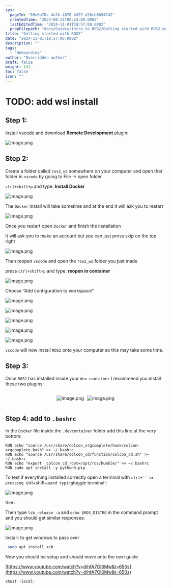 ```yaml
---
sys:
  pageId: "89e0a78c-4e2b-4070-b327-d28cb0694742"
  createdTime: "2024-08-21T00:24:00.000Z"
  lastEditedTime: "2024-11-01T18:57:00.000Z"
  propFilepath: "docs/Guides/intro_to_ROS2/Getting started with ROS2.md"
title: "Getting started with ROS2"
date: "2024-11-01T18:57:00.000Z"
description: ""
tags:
  - "Onboarding"
author: "Overridden author"
draft: false
weight: 141
toc: false
icon: ""
---
```


# TODO: add wsl install

## Step 1:

[Install vscode](https://code.visualstudio.com/download) and download **Remote Development** plugin:

![image.png](https://prod-files-secure.s3.us-west-2.amazonaws.com/d518164a-d88e-44d1-a4ee-3adb3bd8bce0/efb52993-1881-4a40-b95e-6f020334f022/image.png?X-Amz-Algorithm=AWS4-HMAC-SHA256&X-Amz-Content-Sha256=UNSIGNED-PAYLOAD&X-Amz-Credential=ASIAZI2LB466SFAIFO4B%2F20250408%2Fus-west-2%2Fs3%2Faws4_request&X-Amz-Date=20250408T070917Z&X-Amz-Expires=3600&X-Amz-Security-Token=IQoJb3JpZ2luX2VjEPf%2F%2F%2F%2F%2F%2F%2F%2F%2F%2FwEaCXVzLXdlc3QtMiJIMEYCIQCRs7%2F9APAWc2luEo6uqNoMcGHJYkNsqyON64ccTdghlAIhAPGnP5qqG8Fz7xpzxLlJFsaWuN4jchgSArGIWo5XDZuQKv8DCHAQABoMNjM3NDIzMTgzODA1IgwG6LaIEnS3hiSvuSwq3APCOzryIr2sma3kYmvfCt6ABZvPOLkFD6O9ZXegnK4%2FZHg6gQy6AUDE0pSFsJNoV2rQuCnmZcD%2FyEDElLvZS6vAHZgDlAucEjldeAyCTaB3w48k%2Bk0KLbIV2rP7tOZg%2FpBzHOu1RpBmtytGeF%2Fwk8z%2B2FfB%2Fzd86rQjw%2F6b191gGBFtAWmDCDZQU3JSJWGZWKCMoTMj0Aq%2FtVMTUtgANtAEtylg67q1O%2FmlLYNsXKmQRgRGU3f%2BCiauUqwGbbV7Z2llaow1oKCJa6LM0O%2FWKvtn6CJyzbBc%2FIu96w2IbDmj9oTvNaeZdrj0av5k8kGDywGNVWN8or4t6hPZpd2HJMS10gEXhK02jNii6Jm061qlnZ403dZ84%2F58m%2Fka75ls%2F1G3COT86vH0K5XxZSlb7gPT48cfHx5xEBKvQ1PQblp4Q7aoznAA9T2Y93iRxAEhrtsUr4pxYDmvvSiyAqIFUMpdui8Q6HSReWc0vkR5tkY9r3iAZatkdny2E9nue4W%2BUur87pG1K0Rti%2Fxh3YVHpwQFkW6P6DPl%2FPLUKzzWKUf1mliNSOV5u0LaTM2tc%2B2cY01Q%2F9gTllNm87Qs99uRcDHyrxljton52lEpgA00TyxsVwLlIHvgjkCn4Uz5njC3hdO%2FBjqkAXWkuAd%2Fita3%2BpUfsIk0tTFcZaIf1qxMkbVKtsHZVjM7qNHSKFJIK0HQC32ZVASUH6oJI6KA1br9oprrvBTxyKzd6g1b6cJgcPprk%2BbvHqarpxHvIEwo2SMmI0iF7S1hd2WJmUqzwLh9kQ0SJdzkK3YVqn9SntbcGx%2FdA1ZvfzOcG%2BccO1gV5caNEoo4PeY1rt%2Fv2%2BbxanU9m84JdhHpfp0e8HOV&X-Amz-Signature=c9a9b11fbc44d22181b7f42a4f1ccd4b8a3fae300348b9eee64ff61bce8ca0c7&X-Amz-SignedHeaders=host&x-id=GetObject)

## Step 2:

Create a folder called `ros2_ws` somewhere on your computer and open that folder in `vscode` by going to File → open folder 

`ctrl+shift+p` and type: **Install Docker**

![image.png](https://prod-files-secure.s3.us-west-2.amazonaws.com/d518164a-d88e-44d1-a4ee-3adb3bd8bce0/2269dc0e-1cd5-47ff-bceb-c04ad9b2eab0/image.png?X-Amz-Algorithm=AWS4-HMAC-SHA256&X-Amz-Content-Sha256=UNSIGNED-PAYLOAD&X-Amz-Credential=ASIAZI2LB466SFAIFO4B%2F20250408%2Fus-west-2%2Fs3%2Faws4_request&X-Amz-Date=20250408T070917Z&X-Amz-Expires=3600&X-Amz-Security-Token=IQoJb3JpZ2luX2VjEPf%2F%2F%2F%2F%2F%2F%2F%2F%2F%2FwEaCXVzLXdlc3QtMiJIMEYCIQCRs7%2F9APAWc2luEo6uqNoMcGHJYkNsqyON64ccTdghlAIhAPGnP5qqG8Fz7xpzxLlJFsaWuN4jchgSArGIWo5XDZuQKv8DCHAQABoMNjM3NDIzMTgzODA1IgwG6LaIEnS3hiSvuSwq3APCOzryIr2sma3kYmvfCt6ABZvPOLkFD6O9ZXegnK4%2FZHg6gQy6AUDE0pSFsJNoV2rQuCnmZcD%2FyEDElLvZS6vAHZgDlAucEjldeAyCTaB3w48k%2Bk0KLbIV2rP7tOZg%2FpBzHOu1RpBmtytGeF%2Fwk8z%2B2FfB%2Fzd86rQjw%2F6b191gGBFtAWmDCDZQU3JSJWGZWKCMoTMj0Aq%2FtVMTUtgANtAEtylg67q1O%2FmlLYNsXKmQRgRGU3f%2BCiauUqwGbbV7Z2llaow1oKCJa6LM0O%2FWKvtn6CJyzbBc%2FIu96w2IbDmj9oTvNaeZdrj0av5k8kGDywGNVWN8or4t6hPZpd2HJMS10gEXhK02jNii6Jm061qlnZ403dZ84%2F58m%2Fka75ls%2F1G3COT86vH0K5XxZSlb7gPT48cfHx5xEBKvQ1PQblp4Q7aoznAA9T2Y93iRxAEhrtsUr4pxYDmvvSiyAqIFUMpdui8Q6HSReWc0vkR5tkY9r3iAZatkdny2E9nue4W%2BUur87pG1K0Rti%2Fxh3YVHpwQFkW6P6DPl%2FPLUKzzWKUf1mliNSOV5u0LaTM2tc%2B2cY01Q%2F9gTllNm87Qs99uRcDHyrxljton52lEpgA00TyxsVwLlIHvgjkCn4Uz5njC3hdO%2FBjqkAXWkuAd%2Fita3%2BpUfsIk0tTFcZaIf1qxMkbVKtsHZVjM7qNHSKFJIK0HQC32ZVASUH6oJI6KA1br9oprrvBTxyKzd6g1b6cJgcPprk%2BbvHqarpxHvIEwo2SMmI0iF7S1hd2WJmUqzwLh9kQ0SJdzkK3YVqn9SntbcGx%2FdA1ZvfzOcG%2BccO1gV5caNEoo4PeY1rt%2Fv2%2BbxanU9m84JdhHpfp0e8HOV&X-Amz-Signature=632f4ad594c2cb453c0a0f0b4027ea8ffd52a6d6ccb0430cea23411103ab3f85&X-Amz-SignedHeaders=host&x-id=GetObject)

The `Docker` install will take sometime and at the end it will ask you to restart

![image.png](https://prod-files-secure.s3.us-west-2.amazonaws.com/d518164a-d88e-44d1-a4ee-3adb3bd8bce0/ed233f78-be33-4b1f-b89c-9c346c0e961e/image.png?X-Amz-Algorithm=AWS4-HMAC-SHA256&X-Amz-Content-Sha256=UNSIGNED-PAYLOAD&X-Amz-Credential=ASIAZI2LB466SFAIFO4B%2F20250408%2Fus-west-2%2Fs3%2Faws4_request&X-Amz-Date=20250408T070917Z&X-Amz-Expires=3600&X-Amz-Security-Token=IQoJb3JpZ2luX2VjEPf%2F%2F%2F%2F%2F%2F%2F%2F%2F%2FwEaCXVzLXdlc3QtMiJIMEYCIQCRs7%2F9APAWc2luEo6uqNoMcGHJYkNsqyON64ccTdghlAIhAPGnP5qqG8Fz7xpzxLlJFsaWuN4jchgSArGIWo5XDZuQKv8DCHAQABoMNjM3NDIzMTgzODA1IgwG6LaIEnS3hiSvuSwq3APCOzryIr2sma3kYmvfCt6ABZvPOLkFD6O9ZXegnK4%2FZHg6gQy6AUDE0pSFsJNoV2rQuCnmZcD%2FyEDElLvZS6vAHZgDlAucEjldeAyCTaB3w48k%2Bk0KLbIV2rP7tOZg%2FpBzHOu1RpBmtytGeF%2Fwk8z%2B2FfB%2Fzd86rQjw%2F6b191gGBFtAWmDCDZQU3JSJWGZWKCMoTMj0Aq%2FtVMTUtgANtAEtylg67q1O%2FmlLYNsXKmQRgRGU3f%2BCiauUqwGbbV7Z2llaow1oKCJa6LM0O%2FWKvtn6CJyzbBc%2FIu96w2IbDmj9oTvNaeZdrj0av5k8kGDywGNVWN8or4t6hPZpd2HJMS10gEXhK02jNii6Jm061qlnZ403dZ84%2F58m%2Fka75ls%2F1G3COT86vH0K5XxZSlb7gPT48cfHx5xEBKvQ1PQblp4Q7aoznAA9T2Y93iRxAEhrtsUr4pxYDmvvSiyAqIFUMpdui8Q6HSReWc0vkR5tkY9r3iAZatkdny2E9nue4W%2BUur87pG1K0Rti%2Fxh3YVHpwQFkW6P6DPl%2FPLUKzzWKUf1mliNSOV5u0LaTM2tc%2B2cY01Q%2F9gTllNm87Qs99uRcDHyrxljton52lEpgA00TyxsVwLlIHvgjkCn4Uz5njC3hdO%2FBjqkAXWkuAd%2Fita3%2BpUfsIk0tTFcZaIf1qxMkbVKtsHZVjM7qNHSKFJIK0HQC32ZVASUH6oJI6KA1br9oprrvBTxyKzd6g1b6cJgcPprk%2BbvHqarpxHvIEwo2SMmI0iF7S1hd2WJmUqzwLh9kQ0SJdzkK3YVqn9SntbcGx%2FdA1ZvfzOcG%2BccO1gV5caNEoo4PeY1rt%2Fv2%2BbxanU9m84JdhHpfp0e8HOV&X-Amz-Signature=d3846352bb108633a67057f616b1caa5d74a21bebc62b9e1004a4ab00ea51e07&X-Amz-SignedHeaders=host&x-id=GetObject)

Once you restart open `Docker` and finish the installation

It will ask you to make an account but you can just press skip on the top right

![image.png](https://prod-files-secure.s3.us-west-2.amazonaws.com/d518164a-d88e-44d1-a4ee-3adb3bd8bce0/21010ad9-1659-4fd9-9f59-9932a09b2a3d/image.png?X-Amz-Algorithm=AWS4-HMAC-SHA256&X-Amz-Content-Sha256=UNSIGNED-PAYLOAD&X-Amz-Credential=ASIAZI2LB466SFAIFO4B%2F20250408%2Fus-west-2%2Fs3%2Faws4_request&X-Amz-Date=20250408T070917Z&X-Amz-Expires=3600&X-Amz-Security-Token=IQoJb3JpZ2luX2VjEPf%2F%2F%2F%2F%2F%2F%2F%2F%2F%2FwEaCXVzLXdlc3QtMiJIMEYCIQCRs7%2F9APAWc2luEo6uqNoMcGHJYkNsqyON64ccTdghlAIhAPGnP5qqG8Fz7xpzxLlJFsaWuN4jchgSArGIWo5XDZuQKv8DCHAQABoMNjM3NDIzMTgzODA1IgwG6LaIEnS3hiSvuSwq3APCOzryIr2sma3kYmvfCt6ABZvPOLkFD6O9ZXegnK4%2FZHg6gQy6AUDE0pSFsJNoV2rQuCnmZcD%2FyEDElLvZS6vAHZgDlAucEjldeAyCTaB3w48k%2Bk0KLbIV2rP7tOZg%2FpBzHOu1RpBmtytGeF%2Fwk8z%2B2FfB%2Fzd86rQjw%2F6b191gGBFtAWmDCDZQU3JSJWGZWKCMoTMj0Aq%2FtVMTUtgANtAEtylg67q1O%2FmlLYNsXKmQRgRGU3f%2BCiauUqwGbbV7Z2llaow1oKCJa6LM0O%2FWKvtn6CJyzbBc%2FIu96w2IbDmj9oTvNaeZdrj0av5k8kGDywGNVWN8or4t6hPZpd2HJMS10gEXhK02jNii6Jm061qlnZ403dZ84%2F58m%2Fka75ls%2F1G3COT86vH0K5XxZSlb7gPT48cfHx5xEBKvQ1PQblp4Q7aoznAA9T2Y93iRxAEhrtsUr4pxYDmvvSiyAqIFUMpdui8Q6HSReWc0vkR5tkY9r3iAZatkdny2E9nue4W%2BUur87pG1K0Rti%2Fxh3YVHpwQFkW6P6DPl%2FPLUKzzWKUf1mliNSOV5u0LaTM2tc%2B2cY01Q%2F9gTllNm87Qs99uRcDHyrxljton52lEpgA00TyxsVwLlIHvgjkCn4Uz5njC3hdO%2FBjqkAXWkuAd%2Fita3%2BpUfsIk0tTFcZaIf1qxMkbVKtsHZVjM7qNHSKFJIK0HQC32ZVASUH6oJI6KA1br9oprrvBTxyKzd6g1b6cJgcPprk%2BbvHqarpxHvIEwo2SMmI0iF7S1hd2WJmUqzwLh9kQ0SJdzkK3YVqn9SntbcGx%2FdA1ZvfzOcG%2BccO1gV5caNEoo4PeY1rt%2Fv2%2BbxanU9m84JdhHpfp0e8HOV&X-Amz-Signature=55ddab59c5ebc9eabf45d99da81c12fbf6104bdc0ad5bed579b2d602c76621aa&X-Amz-SignedHeaders=host&x-id=GetObject)

Then reopen `vscode` and open the `ros2_ws` folder you just made

press `ctrl+shift+p` and type: **reopen in container**

![image.png](https://prod-files-secure.s3.us-west-2.amazonaws.com/d518164a-d88e-44d1-a4ee-3adb3bd8bce0/4e93b8c2-41ad-488c-8095-c74205196118/image.png?X-Amz-Algorithm=AWS4-HMAC-SHA256&X-Amz-Content-Sha256=UNSIGNED-PAYLOAD&X-Amz-Credential=ASIAZI2LB466SFAIFO4B%2F20250408%2Fus-west-2%2Fs3%2Faws4_request&X-Amz-Date=20250408T070917Z&X-Amz-Expires=3600&X-Amz-Security-Token=IQoJb3JpZ2luX2VjEPf%2F%2F%2F%2F%2F%2F%2F%2F%2F%2FwEaCXVzLXdlc3QtMiJIMEYCIQCRs7%2F9APAWc2luEo6uqNoMcGHJYkNsqyON64ccTdghlAIhAPGnP5qqG8Fz7xpzxLlJFsaWuN4jchgSArGIWo5XDZuQKv8DCHAQABoMNjM3NDIzMTgzODA1IgwG6LaIEnS3hiSvuSwq3APCOzryIr2sma3kYmvfCt6ABZvPOLkFD6O9ZXegnK4%2FZHg6gQy6AUDE0pSFsJNoV2rQuCnmZcD%2FyEDElLvZS6vAHZgDlAucEjldeAyCTaB3w48k%2Bk0KLbIV2rP7tOZg%2FpBzHOu1RpBmtytGeF%2Fwk8z%2B2FfB%2Fzd86rQjw%2F6b191gGBFtAWmDCDZQU3JSJWGZWKCMoTMj0Aq%2FtVMTUtgANtAEtylg67q1O%2FmlLYNsXKmQRgRGU3f%2BCiauUqwGbbV7Z2llaow1oKCJa6LM0O%2FWKvtn6CJyzbBc%2FIu96w2IbDmj9oTvNaeZdrj0av5k8kGDywGNVWN8or4t6hPZpd2HJMS10gEXhK02jNii6Jm061qlnZ403dZ84%2F58m%2Fka75ls%2F1G3COT86vH0K5XxZSlb7gPT48cfHx5xEBKvQ1PQblp4Q7aoznAA9T2Y93iRxAEhrtsUr4pxYDmvvSiyAqIFUMpdui8Q6HSReWc0vkR5tkY9r3iAZatkdny2E9nue4W%2BUur87pG1K0Rti%2Fxh3YVHpwQFkW6P6DPl%2FPLUKzzWKUf1mliNSOV5u0LaTM2tc%2B2cY01Q%2F9gTllNm87Qs99uRcDHyrxljton52lEpgA00TyxsVwLlIHvgjkCn4Uz5njC3hdO%2FBjqkAXWkuAd%2Fita3%2BpUfsIk0tTFcZaIf1qxMkbVKtsHZVjM7qNHSKFJIK0HQC32ZVASUH6oJI6KA1br9oprrvBTxyKzd6g1b6cJgcPprk%2BbvHqarpxHvIEwo2SMmI0iF7S1hd2WJmUqzwLh9kQ0SJdzkK3YVqn9SntbcGx%2FdA1ZvfzOcG%2BccO1gV5caNEoo4PeY1rt%2Fv2%2BbxanU9m84JdhHpfp0e8HOV&X-Amz-Signature=8448119a7a761923fa791e175a1e9ad174f13f13ae589aba7ab37fa02e1ba6de&X-Amz-SignedHeaders=host&x-id=GetObject)

Choose “Add configuration to workspace”

![image.png](https://prod-files-secure.s3.us-west-2.amazonaws.com/d518164a-d88e-44d1-a4ee-3adb3bd8bce0/9560b282-5060-4989-ba37-97e7b2c22476/image.png?X-Amz-Algorithm=AWS4-HMAC-SHA256&X-Amz-Content-Sha256=UNSIGNED-PAYLOAD&X-Amz-Credential=ASIAZI2LB466SFAIFO4B%2F20250408%2Fus-west-2%2Fs3%2Faws4_request&X-Amz-Date=20250408T070917Z&X-Amz-Expires=3600&X-Amz-Security-Token=IQoJb3JpZ2luX2VjEPf%2F%2F%2F%2F%2F%2F%2F%2F%2F%2FwEaCXVzLXdlc3QtMiJIMEYCIQCRs7%2F9APAWc2luEo6uqNoMcGHJYkNsqyON64ccTdghlAIhAPGnP5qqG8Fz7xpzxLlJFsaWuN4jchgSArGIWo5XDZuQKv8DCHAQABoMNjM3NDIzMTgzODA1IgwG6LaIEnS3hiSvuSwq3APCOzryIr2sma3kYmvfCt6ABZvPOLkFD6O9ZXegnK4%2FZHg6gQy6AUDE0pSFsJNoV2rQuCnmZcD%2FyEDElLvZS6vAHZgDlAucEjldeAyCTaB3w48k%2Bk0KLbIV2rP7tOZg%2FpBzHOu1RpBmtytGeF%2Fwk8z%2B2FfB%2Fzd86rQjw%2F6b191gGBFtAWmDCDZQU3JSJWGZWKCMoTMj0Aq%2FtVMTUtgANtAEtylg67q1O%2FmlLYNsXKmQRgRGU3f%2BCiauUqwGbbV7Z2llaow1oKCJa6LM0O%2FWKvtn6CJyzbBc%2FIu96w2IbDmj9oTvNaeZdrj0av5k8kGDywGNVWN8or4t6hPZpd2HJMS10gEXhK02jNii6Jm061qlnZ403dZ84%2F58m%2Fka75ls%2F1G3COT86vH0K5XxZSlb7gPT48cfHx5xEBKvQ1PQblp4Q7aoznAA9T2Y93iRxAEhrtsUr4pxYDmvvSiyAqIFUMpdui8Q6HSReWc0vkR5tkY9r3iAZatkdny2E9nue4W%2BUur87pG1K0Rti%2Fxh3YVHpwQFkW6P6DPl%2FPLUKzzWKUf1mliNSOV5u0LaTM2tc%2B2cY01Q%2F9gTllNm87Qs99uRcDHyrxljton52lEpgA00TyxsVwLlIHvgjkCn4Uz5njC3hdO%2FBjqkAXWkuAd%2Fita3%2BpUfsIk0tTFcZaIf1qxMkbVKtsHZVjM7qNHSKFJIK0HQC32ZVASUH6oJI6KA1br9oprrvBTxyKzd6g1b6cJgcPprk%2BbvHqarpxHvIEwo2SMmI0iF7S1hd2WJmUqzwLh9kQ0SJdzkK3YVqn9SntbcGx%2FdA1ZvfzOcG%2BccO1gV5caNEoo4PeY1rt%2Fv2%2BbxanU9m84JdhHpfp0e8HOV&X-Amz-Signature=8c08a2b7175b9b0951dadfa03738a546d80208dd6c1f0f1a4f72ba465e300245&X-Amz-SignedHeaders=host&x-id=GetObject)

![image.png](https://prod-files-secure.s3.us-west-2.amazonaws.com/d518164a-d88e-44d1-a4ee-3adb3bd8bce0/2ee63f81-886b-48e8-a553-dc6e5eac99e4/image.png?X-Amz-Algorithm=AWS4-HMAC-SHA256&X-Amz-Content-Sha256=UNSIGNED-PAYLOAD&X-Amz-Credential=ASIAZI2LB466SFAIFO4B%2F20250408%2Fus-west-2%2Fs3%2Faws4_request&X-Amz-Date=20250408T070917Z&X-Amz-Expires=3600&X-Amz-Security-Token=IQoJb3JpZ2luX2VjEPf%2F%2F%2F%2F%2F%2F%2F%2F%2F%2FwEaCXVzLXdlc3QtMiJIMEYCIQCRs7%2F9APAWc2luEo6uqNoMcGHJYkNsqyON64ccTdghlAIhAPGnP5qqG8Fz7xpzxLlJFsaWuN4jchgSArGIWo5XDZuQKv8DCHAQABoMNjM3NDIzMTgzODA1IgwG6LaIEnS3hiSvuSwq3APCOzryIr2sma3kYmvfCt6ABZvPOLkFD6O9ZXegnK4%2FZHg6gQy6AUDE0pSFsJNoV2rQuCnmZcD%2FyEDElLvZS6vAHZgDlAucEjldeAyCTaB3w48k%2Bk0KLbIV2rP7tOZg%2FpBzHOu1RpBmtytGeF%2Fwk8z%2B2FfB%2Fzd86rQjw%2F6b191gGBFtAWmDCDZQU3JSJWGZWKCMoTMj0Aq%2FtVMTUtgANtAEtylg67q1O%2FmlLYNsXKmQRgRGU3f%2BCiauUqwGbbV7Z2llaow1oKCJa6LM0O%2FWKvtn6CJyzbBc%2FIu96w2IbDmj9oTvNaeZdrj0av5k8kGDywGNVWN8or4t6hPZpd2HJMS10gEXhK02jNii6Jm061qlnZ403dZ84%2F58m%2Fka75ls%2F1G3COT86vH0K5XxZSlb7gPT48cfHx5xEBKvQ1PQblp4Q7aoznAA9T2Y93iRxAEhrtsUr4pxYDmvvSiyAqIFUMpdui8Q6HSReWc0vkR5tkY9r3iAZatkdny2E9nue4W%2BUur87pG1K0Rti%2Fxh3YVHpwQFkW6P6DPl%2FPLUKzzWKUf1mliNSOV5u0LaTM2tc%2B2cY01Q%2F9gTllNm87Qs99uRcDHyrxljton52lEpgA00TyxsVwLlIHvgjkCn4Uz5njC3hdO%2FBjqkAXWkuAd%2Fita3%2BpUfsIk0tTFcZaIf1qxMkbVKtsHZVjM7qNHSKFJIK0HQC32ZVASUH6oJI6KA1br9oprrvBTxyKzd6g1b6cJgcPprk%2BbvHqarpxHvIEwo2SMmI0iF7S1hd2WJmUqzwLh9kQ0SJdzkK3YVqn9SntbcGx%2FdA1ZvfzOcG%2BccO1gV5caNEoo4PeY1rt%2Fv2%2BbxanU9m84JdhHpfp0e8HOV&X-Amz-Signature=8f8ec91ae9c63306357f092f7542f69077888370c4a45ec0be8e8584334eac79&X-Amz-SignedHeaders=host&x-id=GetObject)

![image.png](https://prod-files-secure.s3.us-west-2.amazonaws.com/d518164a-d88e-44d1-a4ee-3adb3bd8bce0/ae1580b2-b048-407e-aed9-b584224a7a04/image.png?X-Amz-Algorithm=AWS4-HMAC-SHA256&X-Amz-Content-Sha256=UNSIGNED-PAYLOAD&X-Amz-Credential=ASIAZI2LB466SFAIFO4B%2F20250408%2Fus-west-2%2Fs3%2Faws4_request&X-Amz-Date=20250408T070917Z&X-Amz-Expires=3600&X-Amz-Security-Token=IQoJb3JpZ2luX2VjEPf%2F%2F%2F%2F%2F%2F%2F%2F%2F%2FwEaCXVzLXdlc3QtMiJIMEYCIQCRs7%2F9APAWc2luEo6uqNoMcGHJYkNsqyON64ccTdghlAIhAPGnP5qqG8Fz7xpzxLlJFsaWuN4jchgSArGIWo5XDZuQKv8DCHAQABoMNjM3NDIzMTgzODA1IgwG6LaIEnS3hiSvuSwq3APCOzryIr2sma3kYmvfCt6ABZvPOLkFD6O9ZXegnK4%2FZHg6gQy6AUDE0pSFsJNoV2rQuCnmZcD%2FyEDElLvZS6vAHZgDlAucEjldeAyCTaB3w48k%2Bk0KLbIV2rP7tOZg%2FpBzHOu1RpBmtytGeF%2Fwk8z%2B2FfB%2Fzd86rQjw%2F6b191gGBFtAWmDCDZQU3JSJWGZWKCMoTMj0Aq%2FtVMTUtgANtAEtylg67q1O%2FmlLYNsXKmQRgRGU3f%2BCiauUqwGbbV7Z2llaow1oKCJa6LM0O%2FWKvtn6CJyzbBc%2FIu96w2IbDmj9oTvNaeZdrj0av5k8kGDywGNVWN8or4t6hPZpd2HJMS10gEXhK02jNii6Jm061qlnZ403dZ84%2F58m%2Fka75ls%2F1G3COT86vH0K5XxZSlb7gPT48cfHx5xEBKvQ1PQblp4Q7aoznAA9T2Y93iRxAEhrtsUr4pxYDmvvSiyAqIFUMpdui8Q6HSReWc0vkR5tkY9r3iAZatkdny2E9nue4W%2BUur87pG1K0Rti%2Fxh3YVHpwQFkW6P6DPl%2FPLUKzzWKUf1mliNSOV5u0LaTM2tc%2B2cY01Q%2F9gTllNm87Qs99uRcDHyrxljton52lEpgA00TyxsVwLlIHvgjkCn4Uz5njC3hdO%2FBjqkAXWkuAd%2Fita3%2BpUfsIk0tTFcZaIf1qxMkbVKtsHZVjM7qNHSKFJIK0HQC32ZVASUH6oJI6KA1br9oprrvBTxyKzd6g1b6cJgcPprk%2BbvHqarpxHvIEwo2SMmI0iF7S1hd2WJmUqzwLh9kQ0SJdzkK3YVqn9SntbcGx%2FdA1ZvfzOcG%2BccO1gV5caNEoo4PeY1rt%2Fv2%2BbxanU9m84JdhHpfp0e8HOV&X-Amz-Signature=b9cfa4bbb1b270dca0cb0e02f20a8009d414c3fdb7c10f0f825e8317b6b8eafe&X-Amz-SignedHeaders=host&x-id=GetObject)

![image.png](https://prod-files-secure.s3.us-west-2.amazonaws.com/d518164a-d88e-44d1-a4ee-3adb3bd8bce0/53255b28-f75e-430f-b9e3-c0ac8577e42b/image.png?X-Amz-Algorithm=AWS4-HMAC-SHA256&X-Amz-Content-Sha256=UNSIGNED-PAYLOAD&X-Amz-Credential=ASIAZI2LB466SFAIFO4B%2F20250408%2Fus-west-2%2Fs3%2Faws4_request&X-Amz-Date=20250408T070917Z&X-Amz-Expires=3600&X-Amz-Security-Token=IQoJb3JpZ2luX2VjEPf%2F%2F%2F%2F%2F%2F%2F%2F%2F%2FwEaCXVzLXdlc3QtMiJIMEYCIQCRs7%2F9APAWc2luEo6uqNoMcGHJYkNsqyON64ccTdghlAIhAPGnP5qqG8Fz7xpzxLlJFsaWuN4jchgSArGIWo5XDZuQKv8DCHAQABoMNjM3NDIzMTgzODA1IgwG6LaIEnS3hiSvuSwq3APCOzryIr2sma3kYmvfCt6ABZvPOLkFD6O9ZXegnK4%2FZHg6gQy6AUDE0pSFsJNoV2rQuCnmZcD%2FyEDElLvZS6vAHZgDlAucEjldeAyCTaB3w48k%2Bk0KLbIV2rP7tOZg%2FpBzHOu1RpBmtytGeF%2Fwk8z%2B2FfB%2Fzd86rQjw%2F6b191gGBFtAWmDCDZQU3JSJWGZWKCMoTMj0Aq%2FtVMTUtgANtAEtylg67q1O%2FmlLYNsXKmQRgRGU3f%2BCiauUqwGbbV7Z2llaow1oKCJa6LM0O%2FWKvtn6CJyzbBc%2FIu96w2IbDmj9oTvNaeZdrj0av5k8kGDywGNVWN8or4t6hPZpd2HJMS10gEXhK02jNii6Jm061qlnZ403dZ84%2F58m%2Fka75ls%2F1G3COT86vH0K5XxZSlb7gPT48cfHx5xEBKvQ1PQblp4Q7aoznAA9T2Y93iRxAEhrtsUr4pxYDmvvSiyAqIFUMpdui8Q6HSReWc0vkR5tkY9r3iAZatkdny2E9nue4W%2BUur87pG1K0Rti%2Fxh3YVHpwQFkW6P6DPl%2FPLUKzzWKUf1mliNSOV5u0LaTM2tc%2B2cY01Q%2F9gTllNm87Qs99uRcDHyrxljton52lEpgA00TyxsVwLlIHvgjkCn4Uz5njC3hdO%2FBjqkAXWkuAd%2Fita3%2BpUfsIk0tTFcZaIf1qxMkbVKtsHZVjM7qNHSKFJIK0HQC32ZVASUH6oJI6KA1br9oprrvBTxyKzd6g1b6cJgcPprk%2BbvHqarpxHvIEwo2SMmI0iF7S1hd2WJmUqzwLh9kQ0SJdzkK3YVqn9SntbcGx%2FdA1ZvfzOcG%2BccO1gV5caNEoo4PeY1rt%2Fv2%2BbxanU9m84JdhHpfp0e8HOV&X-Amz-Signature=b41a8b47ad70cf70002d3755547f1191a71f6e82dea91e8c26b07af210e99d1e&X-Amz-SignedHeaders=host&x-id=GetObject)

![image.png](https://prod-files-secure.s3.us-west-2.amazonaws.com/d518164a-d88e-44d1-a4ee-3adb3bd8bce0/7c562767-5af9-4ffb-97d1-327bcdf4ee00/image.png?X-Amz-Algorithm=AWS4-HMAC-SHA256&X-Amz-Content-Sha256=UNSIGNED-PAYLOAD&X-Amz-Credential=ASIAZI2LB466SFAIFO4B%2F20250408%2Fus-west-2%2Fs3%2Faws4_request&X-Amz-Date=20250408T070917Z&X-Amz-Expires=3600&X-Amz-Security-Token=IQoJb3JpZ2luX2VjEPf%2F%2F%2F%2F%2F%2F%2F%2F%2F%2FwEaCXVzLXdlc3QtMiJIMEYCIQCRs7%2F9APAWc2luEo6uqNoMcGHJYkNsqyON64ccTdghlAIhAPGnP5qqG8Fz7xpzxLlJFsaWuN4jchgSArGIWo5XDZuQKv8DCHAQABoMNjM3NDIzMTgzODA1IgwG6LaIEnS3hiSvuSwq3APCOzryIr2sma3kYmvfCt6ABZvPOLkFD6O9ZXegnK4%2FZHg6gQy6AUDE0pSFsJNoV2rQuCnmZcD%2FyEDElLvZS6vAHZgDlAucEjldeAyCTaB3w48k%2Bk0KLbIV2rP7tOZg%2FpBzHOu1RpBmtytGeF%2Fwk8z%2B2FfB%2Fzd86rQjw%2F6b191gGBFtAWmDCDZQU3JSJWGZWKCMoTMj0Aq%2FtVMTUtgANtAEtylg67q1O%2FmlLYNsXKmQRgRGU3f%2BCiauUqwGbbV7Z2llaow1oKCJa6LM0O%2FWKvtn6CJyzbBc%2FIu96w2IbDmj9oTvNaeZdrj0av5k8kGDywGNVWN8or4t6hPZpd2HJMS10gEXhK02jNii6Jm061qlnZ403dZ84%2F58m%2Fka75ls%2F1G3COT86vH0K5XxZSlb7gPT48cfHx5xEBKvQ1PQblp4Q7aoznAA9T2Y93iRxAEhrtsUr4pxYDmvvSiyAqIFUMpdui8Q6HSReWc0vkR5tkY9r3iAZatkdny2E9nue4W%2BUur87pG1K0Rti%2Fxh3YVHpwQFkW6P6DPl%2FPLUKzzWKUf1mliNSOV5u0LaTM2tc%2B2cY01Q%2F9gTllNm87Qs99uRcDHyrxljton52lEpgA00TyxsVwLlIHvgjkCn4Uz5njC3hdO%2FBjqkAXWkuAd%2Fita3%2BpUfsIk0tTFcZaIf1qxMkbVKtsHZVjM7qNHSKFJIK0HQC32ZVASUH6oJI6KA1br9oprrvBTxyKzd6g1b6cJgcPprk%2BbvHqarpxHvIEwo2SMmI0iF7S1hd2WJmUqzwLh9kQ0SJdzkK3YVqn9SntbcGx%2FdA1ZvfzOcG%2BccO1gV5caNEoo4PeY1rt%2Fv2%2BbxanU9m84JdhHpfp0e8HOV&X-Amz-Signature=b060ccb132ac59f079f8c307fa149798dedc839edec1cee6b643f2783c07a70b&X-Amz-SignedHeaders=host&x-id=GetObject)

`vscode` will now install `ROS2` onto your computer so this may take some time.

## Step 3:

Once `ROS2` has installed inside your `dev-container` I recommend you install these two plugins:

<div style="display: flex;flex-direction: row; column-gap:10px; max-width: 630px;justify-content: center;">
<div>

![image.png](https://prod-files-secure.s3.us-west-2.amazonaws.com/d518164a-d88e-44d1-a4ee-3adb3bd8bce0/3fc3d550-5a54-4ba1-ba6b-faa01cdb7369/image.png?X-Amz-Algorithm=AWS4-HMAC-SHA256&X-Amz-Content-Sha256=UNSIGNED-PAYLOAD&X-Amz-Credential=ASIAZI2LB466ZW5CZQBA%2F20250408%2Fus-west-2%2Fs3%2Faws4_request&X-Amz-Date=20250408T070922Z&X-Amz-Expires=3600&X-Amz-Security-Token=IQoJb3JpZ2luX2VjEPf%2F%2F%2F%2F%2F%2F%2F%2F%2F%2FwEaCXVzLXdlc3QtMiJHMEUCIDeS5ylF60DbkJtx72Izq4ODNS5%2BpjOe7dZPXLTnQKwFAiEAijKOK77y7z%2FWe9uZzdHrq4W2jvRzrlbz6iNlW3H8X6Eq%2FwMIcBAAGgw2Mzc0MjMxODM4MDUiDESL89%2B%2Bn7BVIRCYoSrcA60tPk785OdVz4%2FmT7JM3lBBx8vSvsMSzhkCO10Gpddwji7DgujTz4ykyyJRbr4MI6O6qsTC5INiRcVXhY5WNEeU98LtALGeE3QcqWBMnVCQsbdnXFdMWNGuHb0cOc%2FNL1DPABBr%2FiCwbEePVT3nUMC6YydmhAPsbuaxBMYULSVHefZLqBNee%2BXWbNEjljzrPAMeAPyoZz7TmrMkEDP4Le6Xc3TanJDVhU4%2BKFA%2Fkqy1ynFOXvMISjX41L4qKb%2FGXr7oHMfrSGX9fe6s%2FufKMfh1BN01DQujvn%2FqCyiVgfTgooYnC4cLCiNqFPI8FoIb3Za%2FPF2E48JXySETu3hL1kWDnJVIKO90n78hh7u3wbLzjA7KbcLSkQZwGjQDuUofb7k7%2FhxiWmi3Ak89Cgqg%2BtjkR8Yg967ufCNxbE7%2Fls4pV9fA%2FUHDgUGi8oRTRIdshynD1VVJtZN%2BOWIZN7tKi%2B5cDPPSAGVWpD%2B0XwatwuxXBTrUo3DlO9AlHbnRe2TqSfeyg84ijQO6LGGA35Nx1Rg8QV0lp%2BjOr3sZ2gH%2BZ3pEYFUE3P1phk%2BHBKkCzBoZCUxu2s8qYQ5Px%2Fdg8QpOWB4eu9nKGY3918RrrHr1o0uoDktDVAi8tNMo9KoIMMqF078GOqUBe%2BJGIMy9WCmUbz4KdqvvJaHMyolO6YDhF3%2F0N%2BR4ekL5OzNbN5%2BxEEi6kmvirgTf5y6e%2BxRzDNRhkrMZCtfPvCoPA6utA4GAXUzXUjR9MWrbm3iSIaRtB0B5N3hVXatZzTTUMA3sRiO%2FSyGR12va7jNsVSN%2FVywNUBlryTkJFl9dBYZH2oyyFKr8bYOsqQvsgifTd8e3QEZ1DXsegNziW%2FzG%2Fm1%2B&X-Amz-Signature=8eff74c1943e5946bf612e0939c6b39c56563426e59eac5a4c2bbbf0622b2789&X-Amz-SignedHeaders=host&x-id=GetObject)

</div>
<div>

![image.png](https://prod-files-secure.s3.us-west-2.amazonaws.com/d518164a-d88e-44d1-a4ee-3adb3bd8bce0/d994cc66-13c2-4093-a5a3-f84cf4601a82/image.png?X-Amz-Algorithm=AWS4-HMAC-SHA256&X-Amz-Content-Sha256=UNSIGNED-PAYLOAD&X-Amz-Credential=ASIAZI2LB466ZC7TYW45%2F20250408%2Fus-west-2%2Fs3%2Faws4_request&X-Amz-Date=20250408T070922Z&X-Amz-Expires=3600&X-Amz-Security-Token=IQoJb3JpZ2luX2VjEPf%2F%2F%2F%2F%2F%2F%2F%2F%2F%2FwEaCXVzLXdlc3QtMiJGMEQCIBfZw7SXttZmYqfCcIfz5h9V2QVDB6twocktITIcSPt4AiAUWVm5yu6aOrhgPfm2U29jL6bOyIYUGd2zaaT0u2bSMSr%2FAwhwEAAaDDYzNzQyMzE4MzgwNSIMlC2spfNNnQ6BzZG6KtwDCbyKhtQixSPsT7eq30VQH9tN18KEDDqDJcGn0X1F8orWwx5Y7JozQVwML4TSd5JXIoomKW1%2F6mt0ghluEi5ww%2FVVNBI%2FrnGcDiYvk1u0X211P81YZ8o2jrfpgafNe0EdPSuF%2BSsviyn6Op3duSHY%2Fzy%2BP%2F98HETLT5RU89P9%2B%2BDFU5Z3ftUUQQ%2BSfkk2spAFG6Ol8CJj91Nx6Yhh952jRDIEk%2BkcV%2FP%2BhtSEYF7M1Zq2VIav98DpM5OaXvK76dN6sCjcCfkEcEvLZlEhT%2F%2BngGAzTPP%2BAFD510di8P21P3%2FPH0ELMWJqLkwm7O9c%2B%2BBMBv9qoM4SsdBls2qJKptE67VgKOIfJ%2BsQuYg58gcB3kXT%2BggNVRQKOV4pIZp9OPVhTrZ2YrGo91tG4cl%2Fr2wJ2OL3tWKG584lmXangF4zkeeQGr89NdUGDEnRpAypuwhsGin%2BsS4BEJEEF4p8eQ1MUuxTQyXLz0DbRSOzyKewPAIDG1spVin%2FM5fE2thiPlEvhtnweARzRCrrs0KXa9xoEqAx2oUc11cpm%2FDUmU9nsFUqTMJEmy4RC1Fes5uSxqyfwJsERnO2Kep9vxYGZcZGlo9ZcCtWBmgbsrGgxfrZ9FdbdMNTNIW9G8%2Bhu3gwgobTvwY6pgFj2l6KOXnu%2Bme3eHV52s6cAj5oep17xju0%2FgocP8jzPn3LiBgFfAk%2FUnl9Nhrnh%2FjRJAlktNC%2FA9jC6SQuT8R0jHJaxgpc9n%2F7AE4EvFq9fziTUxpLp394KcH0EgtYhNkB5vNyAQrrJtxNoefSBmc%2BhNjGQ%2FLuucGnBvJLblNtW1Lg%2FFKoNXyfyyGxW65Fem7rSibojEnBFrfYxoKNGesBF6sW%2BMPD&X-Amz-Signature=4e0d9b7cd0a08d139279efea3411af9a500f4d197753dfb1aa473ac0637408ef&X-Amz-SignedHeaders=host&x-id=GetObject)

</div>
</div>

## Step 4: add to `.bashrc`

In the `Docker` file inside the `.devcontainer` folder add this line at the very bottom: 

```docker
RUN echo "source /usr/share/colcon_argcomplete/hook/colcon-argcomplete.bash" >> ~/.bashrc
RUN echo "source /usr/share/colcon_cd/function/colcon_cd.sh" >> ~/.bashrc
RUN echo "export _colcon_cd_root=/opt/ros/humble/" >> ~/.bashrc
RUN sudo apt install -y python3-pip 
```

To test if everything installed correctly open a terminal with `ctrl+`` or pressing `ctrl+shift+p` and typing `toggle terminal`:

![image.png](https://prod-files-secure.s3.us-west-2.amazonaws.com/d518164a-d88e-44d1-a4ee-3adb3bd8bce0/6a4943d8-b04e-4c02-9a58-775f3384d1a5/image.png?X-Amz-Algorithm=AWS4-HMAC-SHA256&X-Amz-Content-Sha256=UNSIGNED-PAYLOAD&X-Amz-Credential=ASIAZI2LB466SFAIFO4B%2F20250408%2Fus-west-2%2Fs3%2Faws4_request&X-Amz-Date=20250408T070917Z&X-Amz-Expires=3600&X-Amz-Security-Token=IQoJb3JpZ2luX2VjEPf%2F%2F%2F%2F%2F%2F%2F%2F%2F%2FwEaCXVzLXdlc3QtMiJIMEYCIQCRs7%2F9APAWc2luEo6uqNoMcGHJYkNsqyON64ccTdghlAIhAPGnP5qqG8Fz7xpzxLlJFsaWuN4jchgSArGIWo5XDZuQKv8DCHAQABoMNjM3NDIzMTgzODA1IgwG6LaIEnS3hiSvuSwq3APCOzryIr2sma3kYmvfCt6ABZvPOLkFD6O9ZXegnK4%2FZHg6gQy6AUDE0pSFsJNoV2rQuCnmZcD%2FyEDElLvZS6vAHZgDlAucEjldeAyCTaB3w48k%2Bk0KLbIV2rP7tOZg%2FpBzHOu1RpBmtytGeF%2Fwk8z%2B2FfB%2Fzd86rQjw%2F6b191gGBFtAWmDCDZQU3JSJWGZWKCMoTMj0Aq%2FtVMTUtgANtAEtylg67q1O%2FmlLYNsXKmQRgRGU3f%2BCiauUqwGbbV7Z2llaow1oKCJa6LM0O%2FWKvtn6CJyzbBc%2FIu96w2IbDmj9oTvNaeZdrj0av5k8kGDywGNVWN8or4t6hPZpd2HJMS10gEXhK02jNii6Jm061qlnZ403dZ84%2F58m%2Fka75ls%2F1G3COT86vH0K5XxZSlb7gPT48cfHx5xEBKvQ1PQblp4Q7aoznAA9T2Y93iRxAEhrtsUr4pxYDmvvSiyAqIFUMpdui8Q6HSReWc0vkR5tkY9r3iAZatkdny2E9nue4W%2BUur87pG1K0Rti%2Fxh3YVHpwQFkW6P6DPl%2FPLUKzzWKUf1mliNSOV5u0LaTM2tc%2B2cY01Q%2F9gTllNm87Qs99uRcDHyrxljton52lEpgA00TyxsVwLlIHvgjkCn4Uz5njC3hdO%2FBjqkAXWkuAd%2Fita3%2BpUfsIk0tTFcZaIf1qxMkbVKtsHZVjM7qNHSKFJIK0HQC32ZVASUH6oJI6KA1br9oprrvBTxyKzd6g1b6cJgcPprk%2BbvHqarpxHvIEwo2SMmI0iF7S1hd2WJmUqzwLh9kQ0SJdzkK3YVqn9SntbcGx%2FdA1ZvfzOcG%2BccO1gV5caNEoo4PeY1rt%2Fv2%2BbxanU9m84JdhHpfp0e8HOV&X-Amz-Signature=fefc1377167109741353abc446975ba36bf580a21a03a312bd813790cc1e019f&X-Amz-SignedHeaders=host&x-id=GetObject)

then 

Then type `lsb_release -a` and `echo $ROS_DISTRO` in the command prompt and you should get similar responses:

![image.png](https://prod-files-secure.s3.us-west-2.amazonaws.com/d518164a-d88e-44d1-a4ee-3adb3bd8bce0/3e635dec-a805-4e85-8b9e-d000e5b71a4e/image.png?X-Amz-Algorithm=AWS4-HMAC-SHA256&X-Amz-Content-Sha256=UNSIGNED-PAYLOAD&X-Amz-Credential=ASIAZI2LB466SFAIFO4B%2F20250408%2Fus-west-2%2Fs3%2Faws4_request&X-Amz-Date=20250408T070917Z&X-Amz-Expires=3600&X-Amz-Security-Token=IQoJb3JpZ2luX2VjEPf%2F%2F%2F%2F%2F%2F%2F%2F%2F%2FwEaCXVzLXdlc3QtMiJIMEYCIQCRs7%2F9APAWc2luEo6uqNoMcGHJYkNsqyON64ccTdghlAIhAPGnP5qqG8Fz7xpzxLlJFsaWuN4jchgSArGIWo5XDZuQKv8DCHAQABoMNjM3NDIzMTgzODA1IgwG6LaIEnS3hiSvuSwq3APCOzryIr2sma3kYmvfCt6ABZvPOLkFD6O9ZXegnK4%2FZHg6gQy6AUDE0pSFsJNoV2rQuCnmZcD%2FyEDElLvZS6vAHZgDlAucEjldeAyCTaB3w48k%2Bk0KLbIV2rP7tOZg%2FpBzHOu1RpBmtytGeF%2Fwk8z%2B2FfB%2Fzd86rQjw%2F6b191gGBFtAWmDCDZQU3JSJWGZWKCMoTMj0Aq%2FtVMTUtgANtAEtylg67q1O%2FmlLYNsXKmQRgRGU3f%2BCiauUqwGbbV7Z2llaow1oKCJa6LM0O%2FWKvtn6CJyzbBc%2FIu96w2IbDmj9oTvNaeZdrj0av5k8kGDywGNVWN8or4t6hPZpd2HJMS10gEXhK02jNii6Jm061qlnZ403dZ84%2F58m%2Fka75ls%2F1G3COT86vH0K5XxZSlb7gPT48cfHx5xEBKvQ1PQblp4Q7aoznAA9T2Y93iRxAEhrtsUr4pxYDmvvSiyAqIFUMpdui8Q6HSReWc0vkR5tkY9r3iAZatkdny2E9nue4W%2BUur87pG1K0Rti%2Fxh3YVHpwQFkW6P6DPl%2FPLUKzzWKUf1mliNSOV5u0LaTM2tc%2B2cY01Q%2F9gTllNm87Qs99uRcDHyrxljton52lEpgA00TyxsVwLlIHvgjkCn4Uz5njC3hdO%2FBjqkAXWkuAd%2Fita3%2BpUfsIk0tTFcZaIf1qxMkbVKtsHZVjM7qNHSKFJIK0HQC32ZVASUH6oJI6KA1br9oprrvBTxyKzd6g1b6cJgcPprk%2BbvHqarpxHvIEwo2SMmI0iF7S1hd2WJmUqzwLh9kQ0SJdzkK3YVqn9SntbcGx%2FdA1ZvfzOcG%2BccO1gV5caNEoo4PeY1rt%2Fv2%2BbxanU9m84JdhHpfp0e8HOV&X-Amz-Signature=09350537777d8c3e106257c26c9f26c02be15f9d092acaf1c29431a3b23bd4b8&X-Amz-SignedHeaders=host&x-id=GetObject)

Install:  to get windows to pass over

```bash
 sudo apt install xcb
```

Now you should be setup and should move onto the next guide 

[https://www.youtube.com/watch?v=dihfA7Ol6Mw&t=650s](https://www.youtube.com/watch?v=dihfA7Ol6Mw&t=650s)

```python
xhost +local:
```
